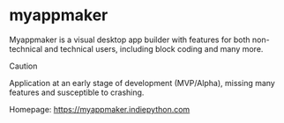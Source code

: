 
# myappmaker

Myappmaker is a visual desktop app builder with features for both non-technical and technical users, including block coding and many more.

> [!CAUTION]
> Application at an early stage of development (MVP/Alpha), missing many features and susceptible to crashing.

Homepage: https://myappmaker.indiepython.com

